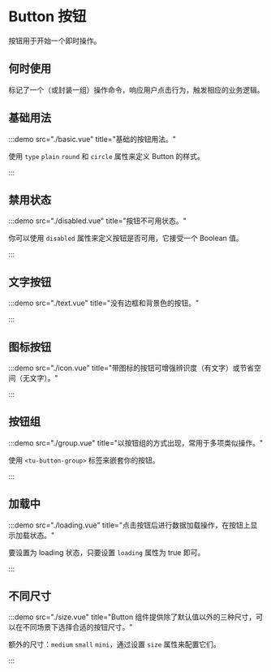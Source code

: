 # Button 按钮

按钮用于开始一个即时操作。

## 何时使用

标记了一个（或封装一组）操作命令，响应用户点击行为，触发相应的业务逻辑。

## 基础用法

:::demo src="./basic.vue" title="基础的按钮用法。"

使用 `type` `plain` `round` 和 `circle` 属性来定义 Button 的样式。

:::

## 禁用状态

:::demo src="./disabled.vue" title="按钮不可用状态。"

你可以使用 `disabled` 属性来定义按钮是否可用，它接受一个 Boolean 值。

:::

## 文字按钮

:::demo src="./text.vue" title="没有边框和背景色的按钮。"

:::

## 图标按钮

:::demo src="./icon.vue" title="带图标的按钮可增强辨识度（有文字）或节省空间（无文字）。"

:::

## 按钮组

:::demo src="./group.vue" title="以按钮组的方式出现，常用于多项类似操作。"

使用 `<tu-button-group>` 标签来嵌套你的按钮。

:::

## 加载中

:::demo src="./loading.vue" title="点击按钮后进行数据加载操作，在按钮上显示加载状态。"

要设置为 loading 状态，只要设置 `loading` 属性为 true 即可。

:::

## 不同尺寸

:::demo src="./size.vue" title="Button 组件提供除了默认值以外的三种尺寸，可以在不同场景下选择合适的按钮尺寸。"

额外的尺寸：`medium` `small` `mini`，通过设置 `size` 属性来配置它们。

:::

<!-- ## Button API

### Button Attributes

| Name         | Description                            | Type                                                                            | Default |
| ------------ | -------------------------------------- | ------------------------------------------------------------------------------- | ------- |
| size         | button size                            | ^[enum]`'large'\| 'default'\| 'small'`                                          | —       |
| type         | button type                            | ^[enum]`'primary'\| 'success'\| 'warning'\| 'danger'\| 'info'\| 'text'(delete)` | —       |
| round        | determine whether it's a round button  | ^[boolean]                                                                      | false   |
| circle       | determine whether it's a circle button | ^[boolean]                                                                      | false   |
| loading      | determine whether it's loading         | ^[boolean]                                                                      | false   |
| loading-icon | customize loading icon component       | ^[string] / ^[Component]                                                        | Loading |
| disabled     | disable the button                     | ^[boolean]                                                                      | false   |
| icon         | icon component                         | ^[string] / ^[Component]                                                        | —       |
| autofocus    | same as native button's `autofocus`    | ^[boolean]                                                                      | false   |
| native-type  | same as native button's `type`         | ^[enum]`'button'\| 'submit'\| 'reset'`                                          | button  |

### Button Slots

| Name    | Description                 |
| ------- | --------------------------- |
| default | customize default content   |
| loading | customize loading component |
| icon    | customize icon component    |

### Button Exposes

| Name     | Description         | Type                                                                                                           |
| -------- | ------------------- | -------------------------------------------------------------------------------------------------------------- |
| ref      | button html element | ^[object]`Ref<HTMLButtonElement>`                                                                              |
| size     | button size         | ^[object]`ComputedRef<'' \| 'small' \| 'default' \| 'large'>`                                                  |
| type     | button type         | ^[object]`ComputedRef<'' \| 'default' \| 'primary' \| 'success' \| 'warning' \| 'info' \| 'danger' \| 'text'>` |
| disabled | button disabled     | ^[object]`ComputedRef<boolean>`                                                                                |

## ButtonGroup API

### ButtonGroup Attributes

| Name | Description                                      | Type                                                           | Default |
| ---- | ------------------------------------------------ | -------------------------------------------------------------- | ------- |
| size | control the size of buttons in this button-group | ^[enum]`'large'\| 'default'\| 'small'`                         | —       |
| type | control the type of buttons in this button-group | ^[enum]`'primary'\| 'success'\| 'warning'\| 'danger'\| 'info'` | —       |

### ButtonGroup Slots

| Name    | Description                    | Subtags |
| ------- | ------------------------------ | ------- |
| default | customize button group content | Button  | -->
